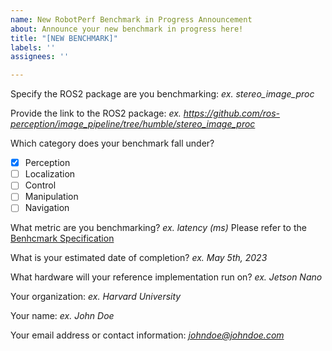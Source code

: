 ```yaml
---
name: New RobotPerf Benchmark in Progress Announcement
about: Announce your new benchmark in progress here!
title: "[NEW BENCHMARK]"
labels: ''
assignees: ''

---
```


Specify the ROS2 package are you benchmarking:
*ex. stereo_image_proc*

Provide the link to the ROS2 package:
*ex. https://github.com/ros-perception/image_pipeline/tree/humble/stereo_image_proc*

Which category does your benchmark fall under?
- [x] Perception
- [ ] Localization
- [ ] Control 
- [ ] Manipulation
- [ ] Navigation

What metric are you benchmarking?
*ex. latency (ms)* Please refer to the [Benhcmark Specification](https://github.com/robotperf/benchmarks/blob/main/benchmarks/README.md)

What is your estimated date of completion?
*ex. May 5th, 2023*

What hardware will your reference implementation run on?
*ex. Jetson Nano*

Your organization:
*ex. Harvard University*

Your name:
*ex. John Doe*

Your email address or contact information:
*johndoe@johndoe.com*
